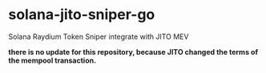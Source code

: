 # solana-jito-sniper-go

Solana Raydium Token Sniper integrate with JITO MEV

**there is no update for this repository, because JITO changed the terms of the mempool transaction.**
